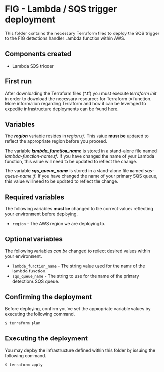 # FIG - Lambda / SQS trigger deployment
This folder contains the necessary Terraform files to deploy the SQS trigger to the FIG detections handler Lambda function within AWS. 

## Components created
+ Lambda SQS trigger

## First run
After downloading the Terraform files (*.tf) you must execute _terraform init_ in order to download the necessary resources for Terraform to function. More information regarding Terraform and how it can be leveraged to expedite infrastructure deployments can be found [here](https://learn.hashicorp.com/tutorials/terraform/aws-build?in=terraform/aws-get-started).

## Variables
The __*region*__ variable resides in _region.tf_. This value __must be__ updated to reflect the appropriate region before you proceed.

The variable __*lambda_function_name*__ is stored in a stand-alone file named _lambda-function-name.tf_. If you have changed the name of your Lambda function, this value will need to be updated to reflect the change. 

The variable __*sqs_queue_name*__ is stored in a stand-alone file named _sqs-queue-name.tf_. If you have changed the name of your primary SQS queue, this value will need to be updated to reflect the change. 

## Required variables
The following variables __must be__ changed to the correct values reflecting your environment before deploying.
+ `region` - The AWS region we are deploying to.

## Optional variables
The following variables _can be_ changed to reflect desired values within your environment.
+ `lambda_function_name` - The string value used for the name of the lambda function.
+ `sqs_queue_name` - The string to use for the name of the primary detections SQS queue.

## Confirming the deployment
Before deploying, confirm you've set the appropriate variable values by executing the following command.
```bash
$ terraform plan
```

## Executing the deployment
You may deploy the infrastructure defined within this folder by issuing the following command.
```bash
$ terraform apply
```
